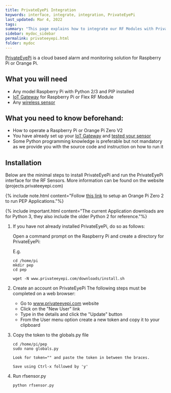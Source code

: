 ```yaml
---
title: PrivateEyePi Integration
keywords: interface, integrate, integration, PrivateEyePi
last_updated: Mar 4, 2022
tags:
summary: "This page explains how to integrate our RF Modules with PrivateEyePi"
sidebar: mydoc_sidebar
permalink: privateeyepi.html
folder: mydoc
---
```


[PrivateEyePi](https://projects.privateeyepi.com) is a cloud based alarm and monitoring solution for Raspberry Pi or Orange Pi.

## What you will need
* Any model Raspberry Pi with Python 2/3 and PIP installed
* [IoT Gateway](iot_gateway.html) for Raspberry Pi or Flex RF Module
* Any [wireless sensor](https://www.jemrf.com/collections/all/rf-sensors)

## What you need to know beforehand:
* How to operate a Raspberry Pi or Orange Pi Zero V2
* You have already set up your [IoT Gateway](iot_gateway.html) and [tested your sensor](sensor_testing.html)
* Some Python programming knowledge is preferable but not mandatory as we provide you with the source code and instruction on how to run it

## Installation

Below are the minimal steps to install PrivateEyePi and run the PrivateEyePi interface for the RF Sensors. More information can be found on the website (projects.privateeyepi.com)

{% include note.html content="Follow [this link](orangepi.html) to setup an Orange Pi Zero 2 to run PEP Applications."%}

{% include important.html content="The current Application downloads are for Python 3, they also include the older Python 2 for reference."%}

1. If you have not already installed PrivateEyePi, do so as follows:

    Open a command prompt on the Raspberry Pi and create a directory for PrivateEyePi:

    E.g.

    ```
    cd /home/pi
    mkdir pep
    cd pep

    wget -N www.privateeyepi.com/downloads/install.sh
    ```

2. Create an account on PrivateEyePi
    The following steps must be completed on a web browser:
    * Go to www.privateeyepi.com website
    * Click on the "New User" link
    * Type in the details and click the "Update" button
    * From the User menu option create a new token and copy it to your clipboard

3. Copy the token to the globals.py file
    ```
    cd /home/pi/pep
    sudo nano globals.py

    Look for token="" and paste the token in between the braces.

    Save using Ctrl-x followed by 'y'

    ```
 4. Run rfsensor.py

    ```
    python rfsensor.py
    ```

